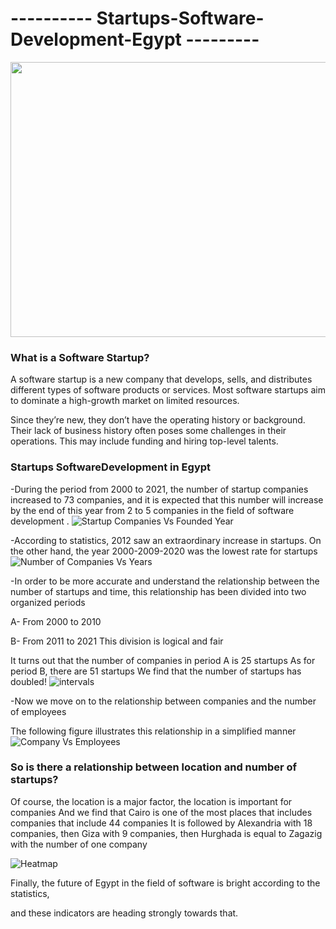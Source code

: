 # ---------- Startups-Software-Development-Egypt ---------
<p align="center">
  <img 
    width="900"
    height="440"
    src="https://user-images.githubusercontent.com/104658866/180604398-2a525a82-5e80-4e19-aa19-e50e322d3535.jpg"
  >
</p>
 
### What is a Software Startup?
A software startup is a new company that develops, sells, and distributes different types of software products or services. Most software startups aim to dominate a high-growth market on limited resources.

Since they’re new, they don’t have the operating history or background. Their lack of business history often poses some challenges in their operations. This may include funding and hiring top-level talents. 

### Startups SoftwareDevelopment in Egypt
-During the period from 2000 to 2021, the number of startup companies increased to 73 companies, and it is expected that this number will increase by the end of this year from 2 to 5 companies in the field of software development .
![Startup Companies Vs Founded Year](https://user-images.githubusercontent.com/104658866/180605163-b992ed44-7f0d-424d-9b77-31bffd8d09fb.png)



-According to statistics, 2012 saw an extraordinary increase in startups. On the other hand, the year 2000-2009-2020 was the lowest rate for startups
![Number of Companies Vs Years](https://user-images.githubusercontent.com/104658866/180604809-90188672-dcb2-4c6f-b607-38283f90454d.png)

-In order to be more accurate and understand the relationship between the number of startups and time, this relationship has been divided into two organized periods

A- From 2000 to 2010

B- From 2011 to 2021
This division is logical and fair

It turns out that the number of companies in period A is 25 startups
As for period B, there are 51 startups
We find that the number of startups has doubled!
![intervals](https://user-images.githubusercontent.com/104658866/180605573-ec90e606-9a7e-426a-9a0d-bc1bb876c48f.png)

-Now we move on to the relationship between companies and the number of employees

The following figure illustrates this relationship in a simplified manner
![Company Vs Employees](https://user-images.githubusercontent.com/104658866/180605807-e552af3e-a584-495c-b8eb-c7e2d9590217.png)


### So is there a relationship between location and number of startups?
Of course, the location is a major factor, the location is important for companies
And we find that Cairo is one of the most places that includes companies that include 44 companies
It is followed by Alexandria with 18 companies, then Giza with 9 companies, then Hurghada is equal to Zagazig with the number of one company

![Heatmap](https://user-images.githubusercontent.com/104658866/180606044-29d8417d-5ed0-4f6d-9892-a0329890423c.png)

Finally, the future of Egypt in the field of software is bright according to the statistics,

and these indicators are heading strongly towards that.
